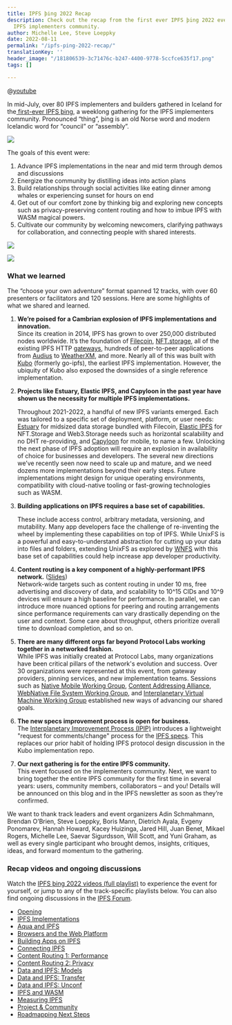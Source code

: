 ```yaml
---
title: IPFS þing 2022 Recap
description: Check out the recap from the first ever IPFS þing 2022 event  for the
  IPFS implementers community.
author: Michelle Lee, Steve Loeppky
date: 2022-08-11
permalink: "/ipfs-ping-2022-recap/"
translationKey: ''
header_image: "/181806539-3c71476c-b247-4400-9778-5ccfce635f17.png"
tags: []

---
```

@[youtube](6dojCBJQmqg)

In mid-July, over 80 IPFS implementers and builders gathered in Iceland for the[ first-ever IPFS þing](https://2022.ipfs-thing.io/), a weeklong gathering for the IPFS implementers community. Pronounced “thing”, þing is an old Norse word and modern Icelandic word for “council” or “assembly”.

![](../assets/20220716-174634-mummilu.jpg)

The goals of this event were:

1. Advance IPFS implementations in the near and mid term through demos and discussions
2. Energize the community by distilling ideas into action plans
3. Build relationships through social activities like eating dinner among whales or experiencing sunset for hours on end
4. Get out of our comfort zone by thinking big and exploring new concepts such as privacy-preserving content routing and how to imbue IPFS with WASM magical powers.
5. Cultivate our community by welcoming newcomers, clarifying pathways for collaboration, and connecting people with shared interests.

![](../assets/20220712-200557-mummilu.jpg)

![](../assets/20220713-192247-mummilu.jpg)

### What we learned

The “choose your own adventure” format spanned 12 tracks, with over 60 presenters or facilitators and 120 sessions. Here are some highlights of what we shared and learned.

1. **We’re poised for a Cambrian explosion of IPFS implementations and innovation.**  
   Since its creation in 2014, IPFS has grown to over 250,000 distributed nodes worldwide. It’s the foundation of [Filecoin](https://filecoin.io/), [NFT.storage](https://nft.storage/), all of the existing IPFS HTTP [gateways](https://ipfs.github.io/public-gateway-checker/), hundreds of peer-to-peer applications from [Audius](https://audius.co/) to [WeatherXM](https://weatherxm.com/), and more. Nearly all of this was built with [Kubo](https://github.com/ipfs/kubo/) (formerly go-ipfs), the earliest IPFS implementation. However, the ubiquity of Kubo also exposed the downsides of a single reference implementation.
2. **Projects like Estuary, Elastic IPFS, and Capyloon in the past year have shown us the necessity for multiple IPFS implementations.**

   Throughout 2021-2022, a handful of new IPFS variants emerged. Each was tailored to a specific set of deployment, platform, or user needs: [Estuary](https://estuary.tech/) for midsized data storage bundled with Filecoin, [Elastic IPFS](https://nft.storage/blog/post/2022-07-06-elastic-ipfs/) for NFT.Storage and Web3.Storage needs such as horizontal scalability and no DHT re-providing, and [Capyloon](https://capyloon.org/) for mobile, to name a few. Unlocking the next phase of IPFS adoption will require an explosion in availability of choice for businesses and developers. The several new directions we’ve recently seen now need to scale up and mature, and we need dozens more implementations beyond their early steps. Future implementations might design for unique operating environments, compatibility with cloud-native tooling or fast-growing technologies such as WASM.
3. **Building applications on IPFS requires a base set of capabilities.**

   These include access control, arbitrary metadata, versioning, and mutability. Many app developers face the challenge of re-inventing the wheel by implementing these capabilities on top of IPFS. While UnixFS is a powerful and easy-to-understand abstraction for cutting up your data into files and folders, extending UnixFS as explored by [WNFS](https://guide.fission.codes/developers/webnative/file-system-wnfs) with this base set of capabilities could help increase app developer productivity.
4. **Content routing is a key component of a highly-performant IPFS network.** ([Slides](https://docs.google.com/presentation/d/1FN7Qw4VG_vfHTN5sITnG4pWT7qHzsky4XuVX7ufdqFI/edit#slide=id.g10ce2c3bca9_0_0))  
   Network-wide targets such as content routing in under 10 ms, free advertising and discovery of data, and scalability to 10^15 CIDs and 10^9 devices will ensure a high baseline for performance. In parallel, we can introduce more nuanced options for peering and routing arrangements since performance requirements can vary drastically depending on the user and context. Some care about throughput, others prioritize overall time to download completion, and so on.
5. **There are many different orgs far beyond Protocol Labs working together in a networked fashion.**  
   While IPFS was initially created at Protocol Labs, many organizations have been critical pillars of the network's evolution and success. Over 30 organizations were represented at this event, from gateway providers, pinning services, and new implementation teams. Sessions such as [Native Mobile Working Group](https://lu.ma/community/com-xWQuRfwV0kYlwko/join), [Content Addressing Alliance](https://discuss.ipfs.tech/c/ecosystem/caa-wg/33), [WebNative File System Working Group](https://github.com/wnfs-wg), and [Interplanetary Virtual Machine Working Group](https://github.com/wnfs-wg) established new ways of advancing our shared goals.
6. **The new specs improvement process is open for business.**  
   The [Interplanetary Improvement Process (IPIP)](https://github.com/ipfs/specs/blob/main/IPIP/0001-lightweight-improvement-proposal-process.md) introduces a lightweight "request for comments/change" process for the [IPFS specs](https://github.com/ipfs/specs). This replaces our prior habit of holding IPFS protocol design discussion in the Kubo implementation repo.
7. **Our next gathering is for the entire IPFS community.**  
   This event focused on the implementers community. Next, we want to bring together the entire IPFS community for the first time in several years: users, community members, collaborators – and you! Details will be announced on this blog and in the IPFS newsletter as soon as they’re confirmed.

We want to thank track leaders and event organizers Adin Schmahmann, Brendan O’Brien, Steve Loeppky, Boris Mann, Dietrich Ayala, Evgeny Ponomarev, Hannah Howard, Kacey Huizinga, Jared Hill, Juan Benet, Mikael Rogers, Michelle Lee, Saevar Sigurdsson, Will Scott, and Yuni Graham, as well as every single participant who brought demos, insights, critiques, ideas, and forward momentum to the gathering.

### Recap videos and ongoing discussions

Watch the [IPFS þing 2022 videos (full playlist)](https://www.youtube.com/playlist?list=PLuhRWgmPaHtQhyXIhu2P6e-8WlYOf8wyH) to experience the event for yourself, or jump to any of the track-specific playlists below. You can also find ongoing discussions in the [IPFS Forum](https://discuss.ipfs.tech/).

* [Opening](https://www.youtube.com/playlist?list=PLuhRWgmPaHtTKhTit_RFZMzYBLYuX2qy-)
* [IPFS Implementations](https://www.youtube.com/playlist?list=PLuhRWgmPaHtQ9ZFUDcm6f0tXJ6s27wyxd)
* [Aqua and IPFS](https://www.youtube.com/playlist?list=PLuhRWgmPaHtSPOa0_n2i70wQ0cJO6jWcU)
* [Browsers and the Web Platform](https://www.youtube.com/playlist?list=PLuhRWgmPaHtTsL76nt_A6CPDe6lW7l6Sz)
* [Building Apps on IPFS](https://www.youtube.com/playlist?list=PLuhRWgmPaHtR9AbHcnR3XYsuSxXo5-UWc)
* [Connecting IPFS](https://www.youtube.com/playlist?list=PLuhRWgmPaHtRMeXvYoCReT1ri-nEEoVMJ)
* [Content Routing 1: Performance](https://www.youtube.com/playlist?list=PLuhRWgmPaHtSF3oIY3TzrM-Nq5IU_RTXb)
* [Content Routing 2: Privacy](https://www.youtube.com/playlist?list=PLuhRWgmPaHtTegfLTVFYtTtqTKQEtDvxW)
* [Data and IPFS: Models](https://www.youtube.com/playlist?list=PLuhRWgmPaHtS1EUvLY5y-tomeAPGfve4f)
* [Data and IPFS: Transfer](https://www.youtube.com/playlist?list=PLuhRWgmPaHtQGr0f6gT1ADwM7AXluztK8)
* [Data and IPFS: Unconf](https://www.youtube.com/playlist?list=PLuhRWgmPaHtTfDy_undxRyH0YR2DvD8Uv)
* [IPFS and WASM](https://www.youtube.com/playlist?list=PLuhRWgmPaHtSVgToYLfsj-gggF9vB1Hzy)
* [Measuring IPFS](https://www.youtube.com/playlist?list=PLuhRWgmPaHtSToZ3zPKYwCCWYbVBUzRkO)
* [Project & Community](https://www.youtube.com/playlist?list=PLuhRWgmPaHtS-sgx5KFVTEEdEhF8FIGNx)
* [Roadmapping Next Steps](https://www.youtube.com/playlist?list=PLuhRWgmPaHtQRfkbUzIOI6ZNe3gnnbrvQ)